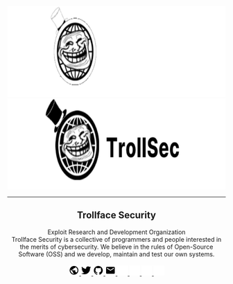 <p align=center>
<img src="https://raw.githubusercontent.com/trollface-security/.github/main/profile/trollseclight1.png#gh-dark-mode-only" width=800 height=210>
<img src="https://raw.githubusercontent.com/trollface-security/.github/main/profile/trollsecdark1.png#gh-light-mode-only"width=800 height=210>
 </p>
 <hr>
 <div align=center>
<h2> Trollface Security </h2>
  </div>
<p align=center>
Exploit Research and Development Organization
<br>
Trollface Security is a collective of programmers and people interested in the merits of cybersecurity. We believe in the rules of Open-Source Software (OSS) and we develop, maintain and test our own systems.
<br><br>
        <a href="https://trollsec.cf/#gh-light-mode-only" target="_blank">
            <img width="24" src="https://github.com/latte-soft/.github/raw/master/assets/icons/light-mode/website-icon-black.svg#gh-light-mode-only" />
        </a>
        <a href="https://twitter.com/trollfacesecurity/#gh-light-mode-only" target="_blank">
            <img width="24" src="https://github.com/latte-soft/.github/raw/master/assets/icons/light-mode/twitter-icon-black.svg#gh-light-mode-only" />
        </a>
        <a href="https://github.com/trollface-security/#gh-light-mode-only" target="_blank">
            <img width="24" src="https://github.com/latte-soft/.github/raw/master/assets/icons/light-mode/github-icon-black.svg#gh-light-mode-only" />
        </a>
        <a href="mailto:god@trollsec.cf" target="_blank">
            <img width="24" src="https://github.com/latte-soft/.github/raw/master/assets/icons/light-mode/email-icon-black.svg#gh-light-mode-only" />
        </a>
        
<a href="https://trollsec.cf/#gh-dark-mode-only" target="_blank">
            <img width="24" src="https://github.com/latte-soft/.github/raw/master/assets/icons/dark-mode/website-icon-white.svg#gh-dark-mode-only" />
        </a>
        <a href="https://twitter.com/trollfacesecurity/#gh-dark-mode-only" target="_blank">
            <img width="24" src="https://github.com/latte-soft/.github/raw/master/assets/icons/dark-mode/twitter-icon-white.svg#gh-dark-mode-only" />
        </a>
        <a href="https://github.com/trollface-security/#gh-dark-mode-only" target="_blank">
            <img width="24" src="https://github.com/latte-soft/.github/raw/master/assets/icons/dark-mode/github-icon-white.svg#gh-dark-mode-only" />
        </a>
        <a href="mailto:god@trollsec.cf" target="_blank">
            <img width="24" src="https://github.com/latte-soft/.github/raw/master/assets/icons/dark-mode/email-icon-white.svg#gh-dark-mode-only" />
        </a>
        




